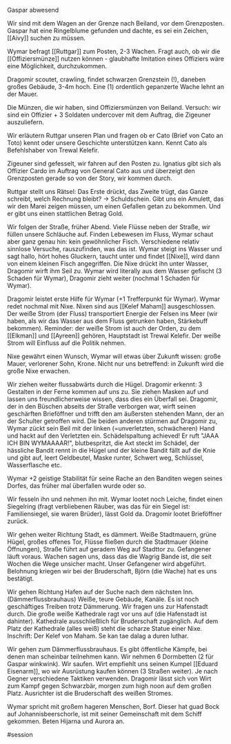 Gaspar abwesend

Wir sind mit dem Wagen an der Grenze nach Beiland, vor dem Grenzposten. Gaspar hat eine Ringelblume gefunden und dachte, es sei ein Zeichen, [[Aivy]] suchen zu müssen.

Wymar befragt [[Ruttgar]] zum Posten, 2-3 Wachen. Fragt auch, ob wir die [[Offiziersmünze]] nutzen können - glaubhafte Imitation eines Offiziers wäre eine Möglichkeit, durchzukommen.

Dragomir scoutet, crawling, findet schwarzen Grenzstein (!), daneben großes Gebäude, 3-4m hoch. Eine (1) ordentlich gepanzerte Wache lehnt an der Mauer.

Die Münzen, die wir haben, sind Offiziersmünzen von Beiland. Versuch: wir sind ein Offizier + 3 Soldaten undercover mit dem Auftrag, die Zigeuner auszuliefern.

Wir erläutern Ruttgar unseren Plan und fragen ob er Cato (Brief von Cato an Toto) kennt oder unsere Geschichte unterstützen kann. Kennt Cato als Befehlshaber von Trewal Kelefir.

Zigeuner sind gefesselt, wir fahren auf den Posten zu. Ignatius gibt sich als Offizier Cardo im Auftrag von General Cato aus und überzeigt den Grenzposten gerade so von der Story, wir kommen durch.

Ruttgar stellt uns Rätsel: Das Erste drückt, das Zweite trügt, das Ganze schreibt, welch Rechnung bleibt? -> Schuldschein. Gibt uns ein Amulett, das wir den Marei zeigen müssen, um einen Gefallen getan zu bekommen. Und er gibt uns einen stattlichen Betrag Gold.

Wir folgen der Straße, früher Abend. Viele Flüsse neben der Straße, wir füllen unsere Schläuche auf. Finden Lebewesen im Fluss, Wymar schaut aber ganz genau hin: kein gewöhnlicher Fisch. Verschiedene relativ sinnlose Versuche, rauszufinden, was das ist. Wymar steigt ins Wasser und sagt hallo, hört hohes Gluckern, taucht unter und findet [[Nixe]], wird dann von einem kleinen Fisch angegriffen. Die Nixe drückt ihn unter Wasser, Dragomir wirft ihm Seil zu. Wymar wird literally aus dem Wasser gefischt (3 Schaden für Wymar), Dragomir zieht weiter (nochmal 1 Schaden für Wymar).

Dragomir leistet erste Hilfe für Wymar (+1 Trefferpunkt für Wymar). Wymar redet nochmal mit Nixe. Nixen sind aus [[Kelef Maham]] ausgeschlossen. Der weiße Strom (der Fluss) transportiert Energie der Felsen ins Meer (wir haben, als wir das Wasser aus dem Fluss getrunken haben, Stärkebuff bekommen). Reminder: der weiße Strom ist auch der Orden, zu dem [[Elkman]] und [[Ayreen]] gehören, Hauptstadt ist Trewal Kelefir. Der weiße Strom will Einfluss auf die Politik nehmen.

Nixe gewährt einen Wunsch, Wymar will etwas über Zukunft wissen: große Mauer, verlorener Sohn, Krone. Nicht nur uns betreffend: in Zukunft wird die große Nixe erwachen.

Wir ziehen weiter flussabwärts durch die Hügel. Dragomir erkennt: 3 Gestalten in der Ferne kommen auf uns zu. Sie ziehen Masken auf und lassen uns freundlicherweise wissen, dass dies ein Überfall sei. Dragomir, der in den Büschen abseits der Straße verborgen war, wirft seinen geschärften Brieföffner und trifft den am äußersten stehenden Mann, der an der Schulter getroffen wird. Die beiden anderen stürmen auf Dragomir zu, Wymar zückt sein Beil mit der linken (=unverletzten, schwächeren) Hand und hackt auf den Verletzten ein. Schädelspaltung achieved! Er ruft "JAAA ICH BIN WYMAAAAR!", blutbespritzt, die Axt steckt im Schädel, der hässliche Bandit rennt in die Hügel und der kleine Bandit fällt auf die Knie und gibt auf, leert Geldbeutel, Maske runter, Schwert weg, Schlüssel, Wasserflasche etc.

Wymar +2 geistige Stabilität für seine Rache an den Banditen wegen seines Dorfes, das früher mal überfallen wurde oder so.

Wir fesseln ihn und nehmen ihn mit. Wymar lootet noch Leiche, findet einen Siegelring (fragt verbliebenen Räuber, was das für ein Siegel ist: Familiensiegel, sie waren Brüder), lässt Gold da. Dragomir lootet Brieföffner zurück.

Wir gehen weiter Richtung Stadt, es dämmert. Weiße Stadtmauern, grüne Hügel, großes offenes Tor, Flüsse fließen durch die Stadtmauer (kleine Öffnungen), Straße führt auf geradem Weg auf Stadttor zu. Gefangener läuft voraus. Wachen sagen uns, dass das die Wagrig Bande ist, die seit Wochen die Wege unsicher macht. Unser Gefangener wird abgeführt. Belohnung kriegen wir bei der Bruderschaft, Björn (die Wache) hat es uns bestätigt.

Wir gehen Richtung Hafen auf der Suche nach dem nächsten Inn. (Dämmerflussbrauhaus) Weiße, teure Gebäude, Kanäle. Es ist noch geschäftiges Treiben trotz Dämmerung. Wir fragen uns zur Hafenstadt durch. Die große weiße Kathedrale ragt vor uns auf (die Hafenstadt ist dahinter). Kathedrale ausschließlich für Bruderschaft zugänglich. Auf dem Platz der Kathedrale (alles weiß) steht die scharze Statue einer Nixe. Inschrift: Der Kelef von Maham. Se kan tae dalag a duren luthar. 

Wir gehen zum Dämmerflussbrauhaus. Es gibt öffentliche Kämpfe, bei denen man scheinbar teilnehmen kann. Wir nehmen 6 Dormbetten (2 für Gaspar winkwink). Wir saufen. Wirt empfiehlt uns seinen Kumpel [[Eduard Eisenarm]], wo wir Ausrüstung kaufen können (3 Straßen weiter). Je nach Gegner verschiedene Taktiken verwenden. Dragomir lässt sich von Wirt zum Kampf gegen Schwarzbär, morgen zum high noon auf dem großen Platz. Ausrichter ist die Bruderschaft des weißen Stromes.

Wymar spricht mit großem hageren Menschen, Borf. Dieser hat guad Bock auf Johannisbeerschorle, ist mit seiner Gemeinschaft mit dem Schiff gekommen. Beten Hijarna und Aurora an. 


#session